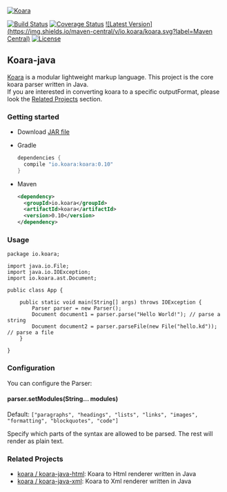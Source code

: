 [![Koara](http://www.koara.io/logo.png)](http://www.koara.io)

[![Build Status](https://img.shields.io/travis/koara/koara-java.svg)](https://travis-ci.org/koara/koara-java)
[![Coverage Status](https://img.shields.io/coveralls/koara/koara-java.svg)](https://coveralls.io/github/koara/koara-java?branch=master)
[![Latest Version](https://img.shields.io/maven-central/v/io.koara/koara.svg?label=Maven Central)](http://search.maven.org/#search%7Cga%7C1%7Ckoara)
[![License](https://img.shields.io/badge/License-Apache%202.0-blue.svg)](https://github.com/koara/koara-java/blob/master/LICENSE)

## Koara-java
[Koara](http://www.koara.io) is a modular lightweight markup language. This project is the core koara parser written in Java.  
If you are interested in converting koara to a specific outputFormat, please look the [Related Projects](#related-projects) section.

### Getting started
- Download [JAR file](http://repo1.maven.org/maven2/io/koara/koara/0.10/koara-0.10.jar)
- Gradle

  ```groovy
  dependencies {
	compile "io.koara:koara:0.10"
  }
  ```
  
- Maven

  ```xml
  <dependency>
    <groupId>io.koara</groupId>
    <artifactId>koara</artifactId>
    <version>0.10</version>
  </dependency>
  ```

### Usage
```
package io.koara;

import java.io.File;
import java.io.IOException;
import io.koara.ast.Document;

public class App {

	public static void main(String[] args) throws IOException {
		Parser parser = new Parser();
		Document document1 = parser.parse("Hello World!"); // parse a string
		Document document2 = parser.parseFile(new File("hello.kd")); // parse a file
	}
	
}
```

### Configuration
You can configure the Parser:

#### parser.setModules(String... modules)
Default: `["paragraphs", "headings", "lists", "links", "images", "formatting", "blockquotes", "code"]`

Specify which parts of the syntax are allowed to be parsed. The rest will render as plain text.

### Related Projects

- [koara / koara-java-html](http://www.github.com/koara/koara-java-html): Koara to Html renderer written in Java
- [koara / koara-java-xml](http://www.github.com/koara/koara-java-html): Koara to Xml renderer written in Java